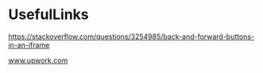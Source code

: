 # UsefulLinks
https://stackoverflow.com/questions/3254985/back-and-forward-buttons-in-an-iframe

www.upwork.com
